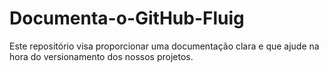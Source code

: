 # Documenta-o-GitHub-Fluig
Este repositório visa proporcionar uma documentação clara e que ajude na hora do versionamento dos nossos projetos.

